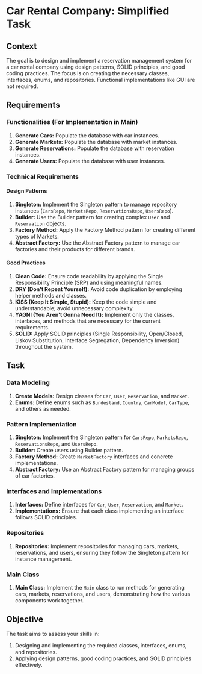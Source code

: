 # Car Rental Company: Simplified Task

## Context
The goal is to design and implement a reservation management system for a car rental company using design patterns, SOLID principles, and good coding practices. The focus is on creating the necessary classes, interfaces, enums, and repositories. Functional implementations like GUI are not required.

## Requirements

### Functionalities (For Implementation in Main)
1. **Generate Cars:** Populate the database with car instances.
2. **Generate Markets:** Populate the database with market instances.
3. **Generate Reservations:** Populate the database with reservation instances.
4. **Generate Users:** Populate the database with user instances.

### Technical Requirements

#### Design Patterns
1. **Singleton:** Implement the Singleton pattern to manage repository instances (`CarsRepo`, `MarketsRepo`, `ReservationsRepo`, `UsersRepo`).
2. **Builder:** Use the Builder pattern for creating complex `User` and `Reservation` objects.
3. **Factory Method:** Apply the Factory Method pattern for creating different types of Markets.
4. **Abstract Factory:** Use the Abstract Factory pattern to manage car factories and their products for different brands.

#### Good Practices
1. **Clean Code:** Ensure code readability by applying the Single Responsibility Principle (SRP) and using meaningful names.
2. **DRY (Don't Repeat Yourself):** Avoid code duplication by employing helper methods and classes.
3. **KISS (Keep It Simple, Stupid):** Keep the code simple and understandable; avoid unnecessary complexity.
4. **YAGNI (You Aren't Gonna Need It):** Implement only the classes, interfaces, and methods that are necessary for the current requirements.
5. **SOLID:** Apply SOLID principles (Single Responsibility, Open/Closed, Liskov Substitution, Interface Segregation, Dependency Inversion) throughout the system.

## Task

### Data Modeling
1. **Create Models:** Design classes for `Car`, `User`, `Reservation`, and `Market`.
2. **Enums:** Define enums such as `Bundesland`, `Country`, `CarModel`, `CarType`, and others as needed.

### Pattern Implementation
1. **Singleton:** Implement the Singleton pattern for `CarsRepo`, `MarketsRepo`, `ReservationsRepo`, and `UsersRepo`.
2. **Builder:** Create users using Builder pattern.
3. **Factory Method:** Create `MarketFactory` interfaces and concrete implementations.
4. **Abstract Factory:** Use an Abstract Factory pattern for managing groups of car factories.

### Interfaces and Implementations
1. **Interfaces:** Define interfaces for `Car`, `User`, `Reservation`, and `Market`.
2. **Implementations:** Ensure that each class implementing an interface follows SOLID principles.

### Repositories
1. **Repositories:** Implement repositories for managing cars, markets, reservations, and users, ensuring they follow the Singleton pattern for instance management.

### Main Class
1. **Main Class:** Implement the `Main` class to run methods for generating cars, markets, reservations, and users, demonstrating how the various components work together.

## Objective
The task aims to assess your skills in:
1. Designing and implementing the required classes, interfaces, enums, and repositories.
2. Applying design patterns, good coding practices, and SOLID principles effectively.
